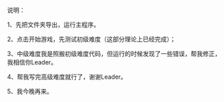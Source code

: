 说明：

1、先把文件夹导出，运行主程序。

2、点击开始游戏，先测试初级难度（这部分理论上已经完成）；

3、中级难度我是照搬初级难度代码，但运行的时候发现了一些错误，帮我修正，我相信你Leader。

4、帮我写完高级难度就行了，谢谢Leader。

5、我今晚再来。
